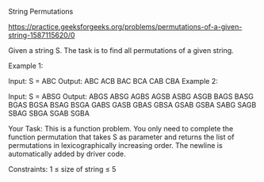 String Permutations

https://practice.geeksforgeeks.org/problems/permutations-of-a-given-string-1587115620/0

Given a string S. The task is to find all permutations of a given string.

Example 1:

Input:
S = ABC
Output: ABC ACB BAC BCA CAB CBA 
Example 2:

Input:
S = ABSG
Output: ABGS ABSG AGBS AGSB ASBG ASGB
BAGS BASG BGAS BGSA BSAG BSGA GABS
GASB GBAS GBSA GSAB GSBA SABG SAGB
SBAG SBGA SGAB SGBA
 

Your Task:
This is a function problem. You only need to complete the function permutation that takes S as parameter and returns the list of permutations in lexicographically increasing order. The newline is automatically added by driver code.

Constraints:
1 ≤ size of string ≤ 5

